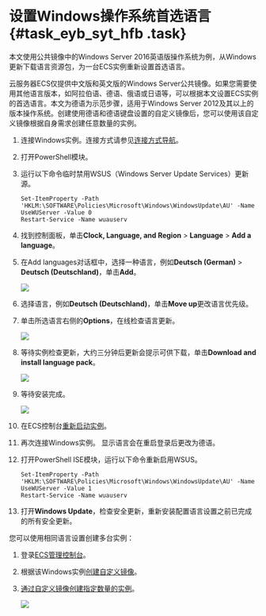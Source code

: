 # 设置Windows操作系统首选语言 {#task_eyb_syt_hfb .task}

本文使用公共镜像中的Windows Server 2016英语版操作系统为例，从Windows更新下载语言资源包，为一台ECS实例重新设置首选语言。

云服务器ECS仅提供中文版和英文版的Windows Server公共镜像。如果您需要使用其他语言版本，如阿拉伯语、德语、俄语或日语等，可以根据本文设置ECS实例的首选语言。本文为德语为示范步骤，适用于Windows Server 2012及其以上的版本操作系统。创建使用德语和德语键盘设置的自定义镜像后，您可以使用该自定义镜像根据自身需求创建任意数量的实例。

1.  连接Windows实例。连接方式请参见[连接方式导航](../intl.zh-CN/实例/连接实例/连接方式导航.md#)。
2.  打开PowerShell模块。
3.  运行以下命令临时禁用WSUS（Windows Server Update Services）更新源。 

    ```
    Set-ItemProperty -Path 'HKLM:\SOFTWARE\Policies\Microsoft\Windows\WindowsUpdate\AU' -Name UseWUServer -Value 0
    Restart-Service -Name wuauserv
    ```

4.  找到控制面板，单击**Clock, Language, and Region** \> **Language** \> **Add a language**。
5.  在Add languages对话框中，选择一种语言，例如**Deutsch \(German\)** \> **Deutsch \(Deutschland\)**，单击**Add**。 

    ![](http://static-aliyun-doc.oss-cn-hangzhou.aliyuncs.com/assets/img/22197/155894838613242_zh-CN.png)

6.  选择语言，例如**Deutsch \(Deutschland\)**，单击**Move up**更改语言优先级。
7.  单击所选语言右侧的**Options**，在线检查语言更新。 

    ![](http://static-aliyun-doc.oss-cn-hangzhou.aliyuncs.com/assets/img/22197/155894838613243_zh-CN.png)

8.  等待实例检查更新，大约三分钟后更新会提示可供下载，单击**Download and install language pack**。 

    ![](http://static-aliyun-doc.oss-cn-hangzhou.aliyuncs.com/assets/img/22197/155894838613244_zh-CN.png)

9.  等待安装完成。 

    ![](http://static-aliyun-doc.oss-cn-hangzhou.aliyuncs.com/assets/img/22197/155894838613245_zh-CN.png)

10. 在ECS控制台[重新启动实例](../intl.zh-CN/实例/管理实例/重启实例.md#)。
11. 再次连接Windows实例。 显示语言会在重启登录后更改为德语。
12. 打开PowerShell ISE模块，运行以下命令重新启用WSUS。 

    ```
    Set-ItemProperty -Path 'HKLM:\SOFTWARE\Policies\Microsoft\Windows\WindowsUpdate\AU' -Name UseWUServer -Value 1
    Restart-Service -Name wuauserv                    
    ```

13. 打开**Windows Update**，检查安全更新，重新安装配置语言设置之前已完成的所有安全更新。

您可以使用相同语言设置创建多台实例：

1.  登录[ECS管理控制台](https://ecs.console.aliyun.com/)。
2.  根据该Windows实例[创建自定义镜像](../intl.zh-CN/镜像/自定义镜像/创建自定义镜像/使用实例创建自定义镜像.md#)。
3.  [通过自定义镜像创建指定数量的实例](../intl.zh-CN/实例/创建实例/使用自定义镜像创建实例.md#)。

    ![](http://static-aliyun-doc.oss-cn-hangzhou.aliyuncs.com/assets/img/22197/155894838613247_zh-CN.png)


